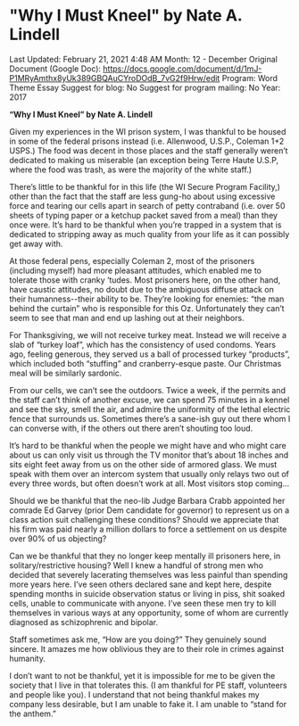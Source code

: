 # "Why I Must Kneel" by Nate A. Lindell

Last Updated: February 21, 2021 4:48 AM
Month: 12 - December
Original Document (Google Doc): https://docs.google.com/document/d/1mJ-P1MRyAmthx8yUk389GBQAuCYroDOdB_7vG2f9Hrw/edit
Program: Word Theme Essay
Suggest for blog: No
Suggest for program mailing: No
Year: 2017

**“Why I Must Kneel” by Nate A. Lindell**

Given my experiences in the WI prison system, I was thankful to be housed in some of the federal prisons instead (i.e. Allenwood, U.S.P., Coleman 1+2 USPS.) The food was decent in those places and the staff generally weren’t dedicated to making us miserable (an exception being Terre Haute U.S.P, where the food was trash, as were the majority of the white staff.)

There’s little to be thankful for in this life (the WI Secure Program Facility,) other than the fact that the staff are less gung-ho about using excessive force and tearing our cells apart in search of petty contraband (i.e. over 50 sheets of typing paper or a ketchup packet saved from a meal) than they once were. It’s hard to be thankful when you’re trapped in a system that is dedicated to stripping away as much quality from your life as it can possibly get away with.

At those federal pens, especially Coleman 2, most of the prisoners (including myself) had more pleasant attitudes, which enabled me to tolerate those with cranky ‘tudes. Most prisoners here, on the other hand, have caustic attitudes, no doubt due to the ambiguous diffuse attack on their humanness--their ability to be. They’re looking for enemies: “the man behind the curtain” who is responsible for this Oz. Unfortunately they can’t seem to see that man and end up lashing out at their neighbors.

For Thanksgiving, we will not receive turkey meat. Instead we will receive a slab of “turkey loaf”, which has the consistency of used condoms. Years ago, feeling generous, they served us a ball of processed turkey “products”, which included both “stuffing” and cranberry-esque paste. Our Christmas meal will be similarly sardonic.

From our cells, we can’t see the outdoors. Twice a week, if the permits and the staff can’t think of another excuse, we can spend 75 minutes in a kennel and see the sky, smell the air, and admire the uniformity of the lethal electric fence that surrounds us. Sometimes there’s a sane-ish guy out there whom I can converse with, if the others out there aren’t shouting too loud.

It’s hard to be thankful when the people we might have and who might care about us can only visit us through the TV monitor that’s about 18 inches and sits eight feet away from us on the other side of armored glass. We must speak with them over an intercom system that usually only relays two out of every three words, but often doesn’t work at all. Most visitors stop coming…

Should we be thankful that the neo-lib Judge Barbara Crabb appointed her comrade Ed Garvey (prior Dem candidate for governor) to represent us on a class action suit challenging these conditions? Should we appreciate that his firm was paid nearly a million dollars to force a settlement on us despite over 90% of us objecting?

Can we be thankful that they no longer keep mentally ill prisoners here, in solitary/restrictive housing? Well I knew a handful of strong men who decided that severely lacerating themselves was less painful than spending more years here. I’ve seen others declared sane and kept here, despite spending months in suicide observation status or living in piss, shit soaked cells, unable to communicate with anyone. I’ve seen these men try to kill themselves in various ways at any opportunity, some of whom are currently diagnosed as schizophrenic and bipolar.

Staff sometimes ask me, “How are you doing?” They genuinely sound sincere. It amazes me how oblivious they are to their role in crimes against humanity.

I don’t want to not be thankful, yet it is impossible for me to be given the society that I live in that tolerates this. (I am thankful for PE staff, volunteers and people like you). I understand that not being thankful makes my company less desirable, but I am unable to fake it. I am unable to “stand for the anthem.”